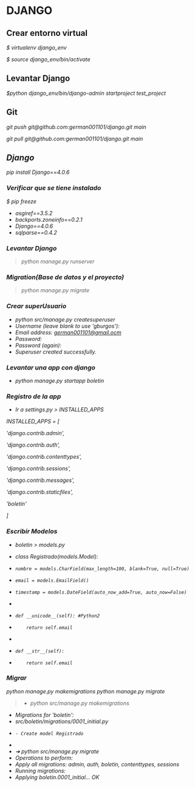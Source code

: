 # DJANGO

## Crear entorno virtual

<p><em>$ virtualenv django_env</em></p>
<p><em>$ source django_env/bin/activate</em></p>

## Levantar Django

<p><em>$python django_env/bin/django-admin startproject test_project</em></p>

## Git

<p><em>git push git@github.com:german001101/django.git main<em></p>
<p><em>git pull git@github.com:german001101/django.git main<em></p>

## Django

pip install Django==4.0.6

### Verificar que se tiene instalado

<p>$ pip freeze</p>

* asgiref==3.5.2
* backports.zoneinfo==0.2.1
* Django==4.0.6
* sqlparse==0.4.2
  
### Levantar Django

> python manage.py runserver

### Migration(Base de datos y el proyecto)

> python manage.py migrate

### Crear superUsuario

* python src/manage.py createsuperuser
* Username (leave blank to use 'gburgos'): 
* Email address: german001101@gmail.ocm
* Password: 
* Password (again): 
* Superuser created successfully.

### Levantar una app con django

* python manage.py startapp boletin

### Registro de la app

* Ir a settings.py > INSTALLED_APPS
<p>INSTALLED_APPS = [</p>
<p>    'django.contrib.admin',</p>
<p>    'django.contrib.auth',</p>
<p>    'django.contrib.contenttypes',</p>
<p>    'django.contrib.sessions',</p>
<p>    'django.contrib.messages',</p>
<p>    'django.contrib.staticfiles',</p>
<p>    'boletin'</p>
<p>]</p>

### Escribir Modelos

* boletin > models.py

* class Registrado(models.Model):
*     nombre = models.CharField(max_length=100, blank=True, null=True)
*     email = models.EmailField()
*     timestamp = models.DateField(auto_now_add=True, auto_now=False)
* 
*     def __unicode__(self): #Python2
*         return self.email
*     
*     def __str__(self):
*         return self.email

### Migrar

python manage.py makemigrations
python manage.py migrate

> * python src/manage.py makemigrations
* Migrations for 'boletin':
*   src/boletin/migrations/0001_initial.py
*     - Create model Registrado
* 
* ➜ python src/manage.py migrate
* Operations to perform:
*   Apply all migrations: admin, auth, boletin, contenttypes, sessions
* Running migrations:
*   Applying boletin.0001_initial... OK
